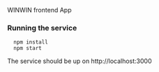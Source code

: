 WINWIN frontend App

### Running the service

```
  npm install
  npm start
```
  
The service should be up on http://localhost:3000
